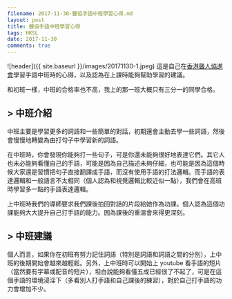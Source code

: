 ```yaml
---
filename: 2017-11-30-聾協手語中班學習心得.md
layout: post
title: 聾協手語中班學習心得
tags: HKSL
date: 2017-11-30
comments: true
---
```


![header]({{ site.baseurl }}/images/20171130-1.jpeg) 
這是自己在[香港聾人協進會](http://www.hongkongdeaf.org.hk)學習手語中班時的心得，以及認為在上課時能夠幫助學習的建議。

和初班一樣，中班的合格率也不高，我上的那一班大概只有三分一的同學合格。

## > 中班介紹
中班主要是學習更多的詞語和一些簡單的對話，初期還會主動去學一些詞語，然後會慢慢地轉變為由打句子中學習新的詞語。

在中班時，你會發現你能夠打一些句子，可是你還未能夠很好地表達它們。其它人也未必能夠看懂自己的手語，可能是因為自己描述未夠仔細，也可能是因為這個時候大家還是習慣把句子直接翻譯成手語，而沒有使用手語的打法邏輯。而手語的表達邏輯和一般語言不太相同（個人認為和視覺邏輯比較近似一點），我們會在高班時學習多一點的手語表達邏輯。

上中班時我們的導師要求我們課後拍回對話的片段給她作為功課。個人認為這個功課能夠大大提升自己打手語的能力。因為課後的重溫會來得更深刻。

## > 中班建議
個人而言，如果你在初班有努力記住詞語（特別是詞語和詞語之間的分別），上中班的後期開始會越來越輕鬆。另外，上中班時可以開始上 youtube 看手語的短片（當然要有字幕或配音的短片），坦白說能夠看懂五成已經很了不起了，可是在這個手語的環境浸淫下（多看別人打手語和自己課後的練習），對於自己打手語的功力會增加不少。
